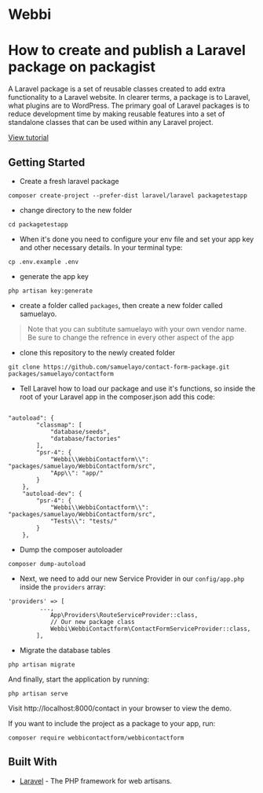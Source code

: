 # Webbi
# How to create and publish a Laravel package on packagist
A Laravel package is a set of reusable classes created to add extra functionality to a Laravel website. In clearer terms, a package is to Laravel, what plugins are to WordPress. The primary goal of Laravel packages is to reduce development time by making reusable features into a set of standalone classes that can be used within any Laravel project.

[View tutorial](https://pusher.com/tutorials/publish-laravel-packagist)

## Getting Started
- Create a fresh laravel package

```
composer create-project --prefer-dist laravel/laravel packagetestapp
```
- change directory to the new folder

```
cd packagetestapp
```

- When it's done you need to configure your env file and set your app key and other necessary details. In your terminal type:

```
cp .env.example .env
```

- generate the app key

```
php artisan key:generate
```
- create a folder called `packages`, then create a new folder called samuelayo. 
> Note that you can subtitute samuelayo with your own vendor name. Be sure to change the refrence in every other aspect of the app

- clone this repository to the newly created folder

```
git clone https://github.com/samuelayo/contact-form-package.git packages/samuelayo/contactform
```
- Tell Laravel how to load our package and use it's functions, so inside the root of your Laravel app in the composer.json add this code:

```

"autoload": {
        "classmap": [
            "database/seeds",
            "database/factories"
        ],
        "psr-4": {
            "Webbi\\WebbiContactform\\": "packages/samuelayo/WebbiContactform/src",
            "App\\": "app/"
        }
    },
    "autoload-dev": {
        "psr-4": {
            "Webbi\\WebbiContactform\\": "packages/samuelayo/WebbiContactform/src",
            "Tests\\": "tests/"
        }
    },
```
- Dump the composer autoloader

```
composer dump-autoload
```

- Next, we need to add our new Service Provider in our `config/app.php` inside the `providers` array:

```
'providers' => [
         ...,
            App\Providers\RouteServiceProvider::class,
            // Our new package class
            Webbi\WebbiContactform\ContactFormServiceProvider::class,
        ],
```
- Migrate the database tables

```
php artisan migrate
```

And finally, start the application by running:

```
php artisan serve
```

Visit http://localhost:8000/contact in your browser to view the demo.

If you want to include the project as a package to your app, run:

```
composer require webbicontactform/webbicontactform
```

## Built With

* [Laravel](https://laravel.com/) - The PHP framework for web artisans.
        
